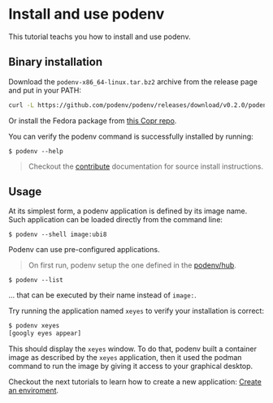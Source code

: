 # Install and use podenv

This tutorial teachs you how to install and use podenv.

## Binary installation

Download the `podenv-x86_64-linux.tar.bz2` archive from the release page and put in your PATH:

```bash
curl -L https://github.com/podenv/podenv/releases/download/v0.2.0/podenv-x86_64-linux.tar.bz2 -o - | tar -xjvf - -C ~/.local/
```

Or install the Fedora package from [this Copr repo](https://copr.fedorainfracloud.org/coprs/petersen/podenv/).

You can verify the podenv command is successfully installed by running:

```ShellSession
$ podenv --help
```

> Checkout the [contribute](../howtos/contribute.md) documentation for source install instructions.

## Usage

At its simplest form, a podenv application is defined by its image name.
Such application can be loaded directly from the command line:

```ShellSession
$ podenv --shell image:ubi8
```

Podenv can use pre-configured applications.

> On first run, podenv setup the one defined in the [podenv/hub](https://github.com/podenv/podenv/tree/main/hub).

```ShellSession
$ podenv --list
```

… that can be executed by their name instead of `image:`.

Try running the application named `xeyes` to verify your installation is correct:

```bash
$ podenv xeyes
[googly eyes appear]
```

This should display the `xeyes` window. To do that, podenv built a container
image as described by the `xeyes` application, then it used the podman command
to run the image by giving it access to your graphical desktop.

Checkout the next tutorials to learn how to create a new application:
[Create an enviroment](./create.md).
